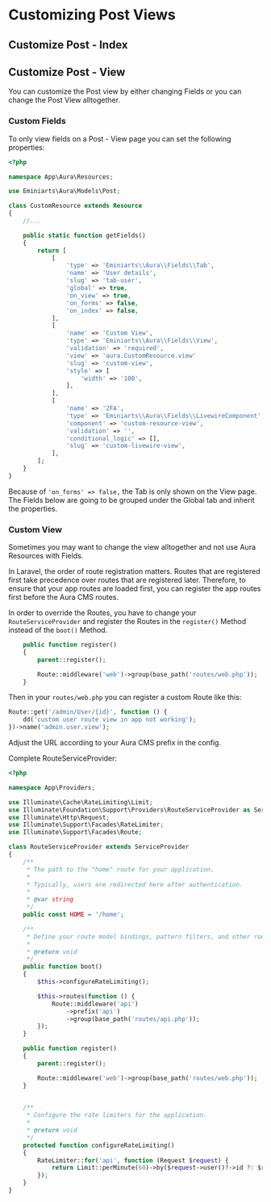 # Customizing Post Views

## Customize Post - Index

## Customize Post - View

You can customize the Post view by either changing Fields or you can change the Post View alltogether.

### Custom Fields

To only view fields on a Post - View page you can set the following properties:

```php
<?php

namespace App\Aura\Resources;

use Eminiarts\Aura\Models\Post;

class CustomResource extends Resource
{
    //...

    public static function getFields()
    {
        return [
            [
                'type' => 'Eminiarts\\Aura\\Fields\\Tab',
                'name' => 'User details',
                'slug' => 'tab-user',
                'global' => true,
                'on_view' => true,
                'on_forms' => false,
                'on_index' => false,
            ],
            [
                'name' => 'Custom View',
                'type' => 'Eminiarts\\Aura\\Fields\\View',
                'validation' => 'required',
                'view' => 'aura.CustomResource.view'
                'slug' => 'custom-view',
                'style' => [
                    'width' => '100',
                ],
            ],
            [
                'name' => '2FA',
                'type' => 'Eminiarts\\Aura\\Fields\\LivewireComponent',
                'component' => 'custom-resource-view',
                'validation' => '',
                'conditional_logic' => [],
                'slug' => 'custom-livewire-view',
            ],
        ];
    }
}

```

Because of `'on_forms' => false,` the Tab is only shown on the View page. The Fields below are going to be grouped under the Global tab and inherit the properties.

### Custom View

Sometimes you may want to change the view alltogether and not use Aura Resources with Fields. 

In Laravel, the order of route registration matters. Routes that are registered first take precedence over routes that are registered later. Therefore, to ensure that your app routes are loaded first, you can register the app routes first before the Aura CMS routes.

In order to override the Routes, you have to change your `RouteServiceProvider` and register the Routes in the `register()` Method instead of the `boot()` Method.

```php
    public function register()
    {
        parent::register();

        Route::middleware('web')->group(base_path('routes/web.php'));
    }
```

Then in your `routes/web.php` you can register a custom Route like this:

```php
Route::get('/admin/User/{id}', function () {
    dd('custom user route view in app not working');
})->name('admin.user.view');
```

Adjust the URL according to your Aura CMS prefix in the config.


Complete RouteServiceProvider:

```php
<?php

namespace App\Providers;

use Illuminate\Cache\RateLimiting\Limit;
use Illuminate\Foundation\Support\Providers\RouteServiceProvider as ServiceProvider;
use Illuminate\Http\Request;
use Illuminate\Support\Facades\RateLimiter;
use Illuminate\Support\Facades\Route;

class RouteServiceProvider extends ServiceProvider
{
    /**
     * The path to the "home" route for your application.
     *
     * Typically, users are redirected here after authentication.
     *
     * @var string
     */
    public const HOME = '/home';

    /**
     * Define your route model bindings, pattern filters, and other route configuration.
     *
     * @return void
     */
    public function boot()
    {
        $this->configureRateLimiting();

        $this->routes(function () {
            Route::middleware('api')
                ->prefix('api')
                ->group(base_path('routes/api.php'));
        });
    }

    public function register()
    {
        parent::register();

        Route::middleware('web')->group(base_path('routes/web.php'));
    }
    

    /**
     * Configure the rate limiters for the application.
     *
     * @return void
     */
    protected function configureRateLimiting()
    {
        RateLimiter::for('api', function (Request $request) {
            return Limit::perMinute(60)->by($request->user()?->id ?: $request->ip());
        });
    }
}
```
